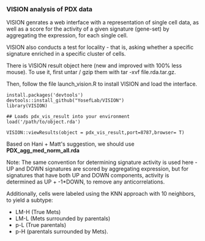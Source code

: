 ### VISION analysis of PDX data

VISION genrates a web interface with a representation of single cell data, as well as a score for the activity of a given signature (gene-set) by aggregating the expression, for each single cell.

VISION also conducts a test for locality - that is, asking whether a specific signature enriched in a specific cluster of cells. 

There is VISION result object here (new and improved with 100% less mouse). To use it, first untar / gzip them with tar -xvf file.rda.tar.gz.

Then, follow the file launch_vision.R to install VISION and load the interface.

```
install.packages('devtools')
devtools::install_github("YosefLab/VISION")
library(VISION)

## Loads pdx_vis_result into your environment
load('/path/to/object.rda')

VISION::viewResults(object = pdx_vis_result,port=8787,browser= T)
``` 

Based on Hani + Matt's suggestion, we should use **PDX_agg_med_norm_all.rda**

Note: The same convention for determining signature activity is used here - UP and DOWN signatures are scored by aggregating expression, but for signatures that have both UP and DOWN components, activity is determined as UP + -1*DOWN, to remove any anticorrelations. 

Additionally, cells were labeled using the KNN approach with 10 neighbors, to yield a subtype:
- LM-H (True Mets)
- LM-L (Mets surrounded by parentals)
- p-L (True parentals)
- p-H (parentals surrounded by Mets).